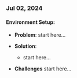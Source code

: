 ### Jul 02, 2024

#### Environment Setup:

- **Problem**: start here...

- **Solution**:

  - start here...

- **Challenges**
  start here...
  